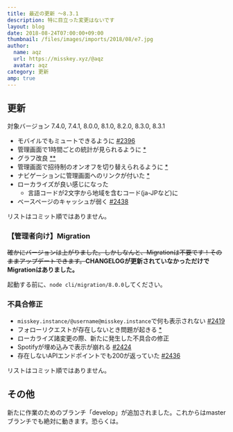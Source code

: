 ```yaml
---
title: 最近の更新 ～8.3.1
description: 特に目立った変更はないです
layout: blog
date: 2018-08-24T07:00:00+09:00
thumbnail: /files/images/imports/2018/08/e7.jpg
author:
  name: aqz
  url: https://misskey.xyz/@aqz
  avatar: aqz
category: 更新
amp: true
---
```

## 更新
対象バージョン 7.4.0, 7.4.1, 8.0.0, 8.1.0, 8.2.0, 8.3.0, 8.3.1

- モバイルでもミュートできるように [#2396](https://github.com/syuilo/misskey/pull/2396)
- 管理画面で1時間ごとの統計が見られるように [*](https://github.com/syuilo/misskey/commit/71a5662195b4b6a8d4d2c2fc357752b9da350b6f)
- グラフ改良 [*](https://github.com/syuilo/misskey/commit/4dee7d91b17148c5c3ee12c3bee193fccaeb22b6)[*](https://github.com/syuilo/misskey/commit/a294a881ec479b1a90b2c3ade4a160ddd2a03dac)
- 管理画面で招待制のオンオフを切り替えられるように [*](https://github.com/syuilo/misskey/commit/8ba178f795c771fd84739f4ff5ce65f135ca69ca)
- ナビゲーションに管理画面へのリンクが付いた [*](https://github.com/syuilo/misskey/pull/2412/commits/d98c67e13c1d9a12921f436c1434b902b66e34c8)
- ローカライズが良い感じになった
  * 言語コードが2文字から地域を含むコード(ja-JPなど)に
- ベースページのキャッシュが弱く [#2438](https://github.com/syuilo/misskey/pull/2438)

リストはコミット順ではありません。

### 【管理者向け】Migration
~~確かにバージョンは上がりました。しかしなんと、Migrationは不要です！そのままアップデートできます。~~**CHANGELOGが更新されていなかっただけでMigrationはありました。**

起動する前に、`node cli/migration/8.0.0`してください。

### 不具合修正
- `misskey.instance/@username@misskey.instance`で何も表示されない [#2419](https://github.com/syuilo/misskey/pull/2419)
- フォローリクエストが存在しないとき問題が起きる [*](https://github.com/syuilo/misskey/commit/e31a2f7e55bb96d661945d0475cc5cc678c0eb18)
- ローカライズ諸変更の際、新たに発生した不具合の修正
- Spotifyが埋め込みで表示が崩れる [#2424](https://github.com/syuilo/misskey/pull/2424)
- 存在しないAPIエンドポイントでも200が返っていた [#2436](https://github.com/syuilo/misskey/pull/2436)

リストはコミット順ではありません。

## その他
新たに作業のためのブランチ「develop」が追加されました。これからはmasterブランチでも絶対に動きます。恐らくは。
